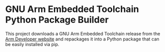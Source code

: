 # GNU Arm Embedded Toolchain Python Package Builder

This project downloads a GNU Arm Embedded Toolchain release from the
[Arm Developer website](https://developer.arm.com/tools-and-software/open-source-software/developer-tools/gnu-toolchain/gnu-rm)
and repackages it into a Python package that can be easily installed
via pip.
